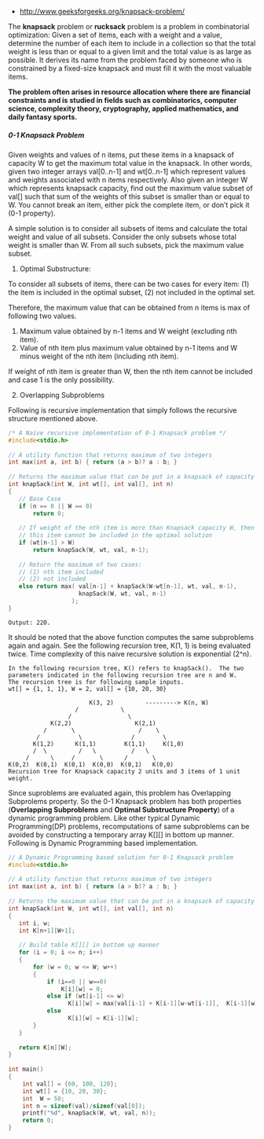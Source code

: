 * http://www.geeksforgeeks.org/knapsack-problem/

The __knapsack__ problem or __rucksack__ problem is a problem in combinatorial optimization: Given a set of items, each with a weight and a value, determine the number of each item to include in a collection so that the total weight is less than or equal to a given limit and the total value is as large as possible. It derives its name from the problem faced by someone who is constrained by a fixed-size knapsack and must fill it with the most valuable items.

__The problem often arises in resource allocation where there are financial constraints and is studied in fields such as combinatorics, computer science, complexity theory, cryptography, applied mathematics, and daily fantasy sports.__

##### 0-1 Knapsack Problem

Given weights and values of n items, put these items in a knapsack of capacity W to get the maximum total value in the knapsack. In other words, given two integer arrays val[0..n-1] and wt[0..n-1] which represent values and weights associated with n items respectively. Also given an integer W which represents knapsack capacity, find out the maximum value subset of val[] such that sum of the weights of this subset is smaller than or equal to W. You cannot break an item, either pick the complete item, or don’t pick it (0-1 property).

A simple solution is to consider all subsets of items and calculate the total weight and value of all subsets. Consider the only subsets whose total weight is smaller than W. From all such subsets, pick the maximum value subset.

1) Optimal Substructure:  

To consider all subsets of items, there can be two cases for every item: (1) the item is included in the optimal subset, (2) not included in the optimal set.
  
Therefore, the maximum value that can be obtained from n items is max of following two values.  
1) Maximum value obtained by n-1 items and W weight (excluding nth item).  
2) Value of nth item plus maximum value obtained by n-1 items and W minus weight of the nth item (including nth item).   

If weight of nth item is greater than W, then the nth item cannot be included and case 1 is the only possibility.

2) Overlapping Subproblems  

Following is recursive implementation that simply follows the recursive structure mentioned above.

```cpp
/* A Naive recursive implementation of 0-1 Knapsack problem */
#include<stdio.h>
 
// A utility function that returns maximum of two integers
int max(int a, int b) { return (a > b)? a : b; }
 
// Returns the maximum value that can be put in a knapsack of capacity W
int knapSack(int W, int wt[], int val[], int n)
{
   // Base Case
   if (n == 0 || W == 0)
       return 0;
 
   // If weight of the nth item is more than Knapsack capacity W, then
   // this item cannot be included in the optimal solution
   if (wt[n-1] > W)
       return knapSack(W, wt, val, n-1);
 
   // Return the maximum of two cases: 
   // (1) nth item included 
   // (2) not included
   else return max( val[n-1] + knapSack(W-wt[n-1], wt, val, n-1),
                    knapSack(W, wt, val, n-1)
                  );
}
```

```Output: 220.```

It should be noted that the above function computes the same subproblems again and again. See the following recursion tree, K(1, 1) is being evaluated twice. Time complexity of this naive recursive solution is exponential (2^n).

```
In the following recursion tree, K() refers to knapSack().  The two 
parameters indicated in the following recursion tree are n and W.  
The recursion tree is for following sample inputs.
wt[] = {1, 1, 1}, W = 2, val[] = {10, 20, 30}

                       K(3, 2)         ---------> K(n, W)
                   /            \ 
                 /                \               
            K(2,2)                  K(2,1)
          /       \                  /    \ 
        /           \              /        \
       K(1,2)      K(1,1)        K(1,1)     K(1,0)
       /  \         /   \          /   \
     /      \     /       \      /       \
K(0,2)  K(0,1)  K(0,1)  K(0,0)  K(0,1)   K(0,0)
Recursion tree for Knapsack capacity 2 units and 3 items of 1 unit weight.
```

Since suproblems are evaluated again, this problem has Overlapping Subprolems property. So the 0-1 Knapsack problem has both properties (__Overlapping Subproblems__ and __Optimal Substructure Property__) of a dynamic programming problem. Like other typical Dynamic Programming(DP) problems, recomputations of same subproblems can be avoided by constructing a temporary array K[][] in bottom up manner. Following is Dynamic Programming based implementation.


```cpp
// A Dynamic Programming based solution for 0-1 Knapsack problem
#include<stdio.h>
 
// A utility function that returns maximum of two integers
int max(int a, int b) { return (a > b)? a : b; }
 
// Returns the maximum value that can be put in a knapsack of capacity W
int knapSack(int W, int wt[], int val[], int n)
{
   int i, w;
   int K[n+1][W+1];
 
   // Build table K[][] in bottom up manner
   for (i = 0; i <= n; i++)
   {
       for (w = 0; w <= W; w++)
       {
           if (i==0 || w==0)
               K[i][w] = 0;
           else if (wt[i-1] <= w)
                 K[i][w] = max(val[i-1] + K[i-1][w-wt[i-1]],  K[i-1][w]);
           else
                 K[i][w] = K[i-1][w];
       }
   }
 
   return K[n][W];
}
 
int main()
{
    int val[] = {60, 100, 120};
    int wt[] = {10, 20, 30};
    int  W = 50;
    int n = sizeof(val)/sizeof(val[0]);
    printf("%d", knapSack(W, wt, val, n));
    return 0;
}
```
